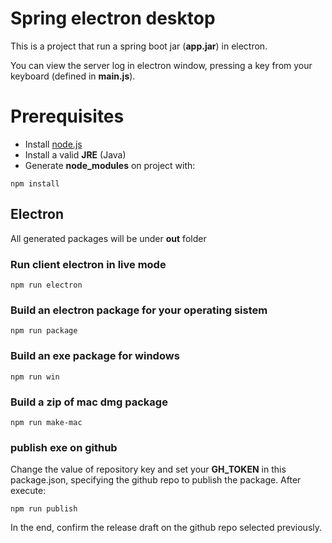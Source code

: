 # Spring electron desktop

This is a project that run a spring boot jar (**app.jar**) in electron.

You can view the server log in electron window, pressing a key from your keyboard (defined in **main.js**).

# Prerequisites

* Install [node.js](https://nodejs.org/dist/v14.18.0/node-v14.18.0-x86.msi)
* Install a valid **JRE** (Java)
* Generate **node_modules** on project with:

```
npm install
```

## Electron

All generated packages will be under **out** folder

### Run client electron in live mode

```
npm run electron
```
### Build an electron package for your operating sistem

```
npm run package
```

### Build an exe package for windows

```
npm run win
```

### Build a zip of mac dmg package

```
npm run make-mac
```

### publish exe on github

Change the value of repository key and set your **GH_TOKEN** in this package.json, specifying the github repo to publish the package. After execute:

```
npm run publish
```


In the end, confirm the release draft on the github repo selected previously.


